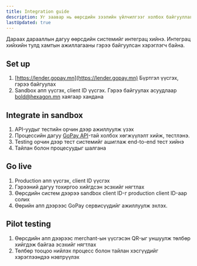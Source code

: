```yaml
---
title: Integration guide
description: Уг заавар нь өөрсдийн зээлийн үйлчилгээг холбох байгууллагыг холбох процесс юм.
lastUpdated: true
---
```


Дараах дарааллын дагуу өөрсдийн системийг интеграц хийнэ. Интеграц хийхийн тулд хамтын ажиллагааны гэрээ байгуулсан хэрэглэгч байна.

## Set up

1. [https://lender.gopay.mn](https://lender.gopay.mn) Бүртгэл үүсгэх, гэрээ байгуулах
2. Sandbox апп үүсгэх, client ID үүсгэх. Гэрээ байгуулах асуудлаар [bold@hexagon.mn](mailto:bold@hexagon.mn) хаягаар хандана

## Integrate in sandbox

1. API-уудыг тестийн орчин дээр ажиллуулж үзэх
2. Процессийн дагуу [GoPay API](/api/1-getting-started)-тай холбох хөгжүүлэлт хийж, тестлэнэ.
3. Testing орчин дээр тест системийг ашиглаж end-to-end тест хийнэ
4. Тайлан болон процеcуудыг шалгана

## Go live

1. Production апп үүсгэх, client ID үүсгэх
2. Гэрээний дагуу тохиргоо хийгдсэн эсэхийг нягтлах
3. Өөрсдийн систем дээрээ sandbox client ID-г production client ID-аар солих
4. Өөрийн апп дээрээс GoPay сервисүүдийг ажиллуулж эхлэх.

## Pilot testing

1. Өөрсдийн апп дээрээс merchant-ын үүсгэсэн QR-ыг уншуулж төлбөр хийгдэж байгаа эсэхийг нягтлах
2. Төлбөр тооцоо нийлэх процесс болон тайлан хэсгүүдийг хэрэглээндээ нэвтрүүлэх
